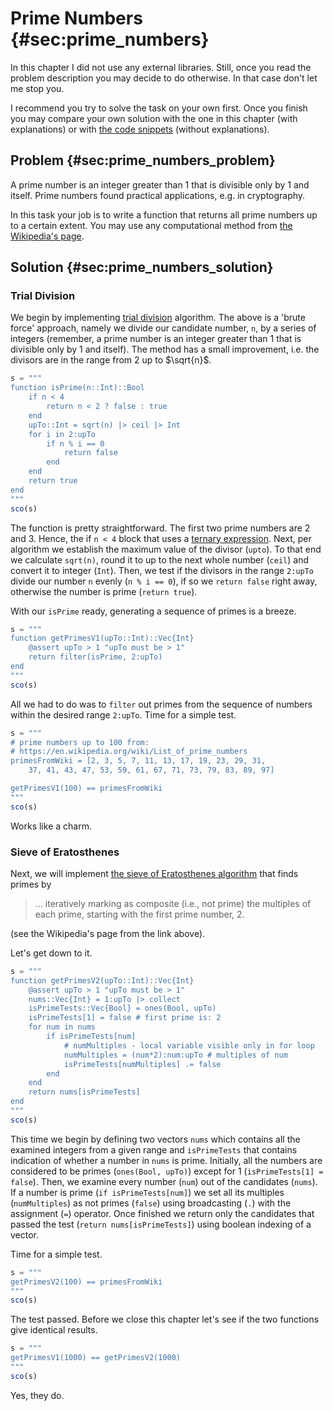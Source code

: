 # Prime Numbers {#sec:prime_numbers}

In this chapter I did not use any external libraries. Still, once you read the
problem description you may decide to do otherwise. In that case don't let me
stop you.

I recommend you try to solve the task on your own first. Once you finish you may
compare your own solution with the one in this chapter (with explanations) or
with [the code
snippets](https://github.com/b-lukaszuk/BS_wJ_eng/tree/main/code_snippets/prime_numbers)
(without explanations).

## Problem {#sec:prime_numbers_problem}

A prime number is an integer greater than 1 that is divisible only by 1 and
itself. Prime numbers found practical applications, e.g. in cryptography.

In this task your job is to write a function that returns all prime numbers up
to a certain extent. You may use any computational method from [the Wikipedia's
page](https://en.wikipedia.org/wiki/Prime_number#Computational_methods).

## Solution {#sec:prime_numbers_solution}

### Trial Division

We begin by implementing [trial
division](https://en.wikipedia.org/wiki/Prime_number#Trial_division) algorithm.
The above is a 'brute force' approach, namely we divide our candidate number,
`n`, by a series of integers (remember, a prime number is an integer greater
than 1 that is divisible only by 1 and itself). The method has a small
improvement, i.e. the divisors are in the range from 2 up to $\sqrt{n}$.

```jl
s = """
function isPrime(n::Int)::Bool
    if n < 4
        return n < 2 ? false : true
    end
    upTo::Int = sqrt(n) |> ceil |> Int
    for i in 2:upTo
        if n % i == 0
            return false
        end
    end
    return true
end
"""
sco(s)
```

The function is pretty straightforward. The first two prime numbers are 2
and 3. Hence, the if `n < 4` block that uses a [ternary
expression](https://b-lukaszuk.github.io/RJ_BS_eng/julia_language_decision_making.html#sec:ternary_expression). Next,
per algorithm we establish the maximum value of the divisor (`upto`). To that
end we calculate `sqrt(n)`, round it to up to the next whole number (`ceil`) and
convert it to integer (`Int`). Then, we test if the divisors in the range
`2:upTo` divide our number `n` evenly (`n % i == 0`), if so we `return false`
right away, otherwise the number is prime (`return true`).

With our `isPrime` ready, generating a sequence of primes is a breeze.

```jl
s = """
function getPrimesV1(upTo::Int)::Vec{Int}
    @assert upTo > 1 "upTo must be > 1"
    return filter(isPrime, 2:upTo)
end
"""
sco(s)
```

All we had to do was to `filter` out primes from the sequence of numbers within
the desired range `2:upTo`. Time for a simple test.

```jl
s = """
# prime numbers up to 100 from:
# https://en.wikipedia.org/wiki/List_of_prime_numbers
primesFromWiki = [2, 3, 5, 7, 11, 13, 17, 19, 23, 29, 31,
	37, 41, 43, 47, 53, 59, 61, 67, 71, 73, 79, 83, 89, 97]

getPrimesV1(100) == primesFromWiki
"""
sco(s)
```

Works like a charm.

### Sieve of Eratosthenes

Next, we will implement [the sieve of Eratosthenes
algorithm](https://en.wikipedia.org/wiki/Sieve_of_Eratosthenes) that finds
primes by

> ... iteratively marking as composite (i.e., not prime) the multiples of each
> prime, starting with the first prime number, 2.

(see the Wikipedia's page from the link above).

Let's get down to it.

```jl
s = """
function getPrimesV2(upTo::Int)::Vec{Int}
    @assert upTo > 1 "upTo must be > 1"
    nums::Vec{Int} = 1:upTo |> collect
    isPrimeTests::Vec{Bool} = ones(Bool, upTo)
    isPrimeTests[1] = false # first prime is: 2
    for num in nums
        if isPrimeTests[num]
            # numMultiples - local variable visible only in for loop
            numMultiples = (num*2):num:upTo # multiples of num
            isPrimeTests[numMultiples] .= false
        end
    end
    return nums[isPrimeTests]
end
"""
sco(s)
```

This time we begin by defining two vectors `nums` which contains all the
examined integers from a given range and `isPrimeTests` that contains indication
of whether a number in `nums` is prime. Initially, all the numbers are
considered to be primes (`ones(Bool, upTo)`) except for 1 (`isPrimeTests[1] =
false`). Then, we examine every number (`num`) out of the candidates (`nums`).
If a number is prime (`if isPrimeTests[num]`) we set all its multiples
(`numMultiples`) as not primes (`false`) using broadcasting (`.`) with the
assignment (`=`) operator. Once finished we return only the candidates that
passed the test (`return nums[isPrimeTests]`) using boolean indexing of a
vector.

Time for a simple test.

```jl
s = """
getPrimesV2(100) == primesFromWiki
"""
sco(s)
```

The test passed. Before we close this chapter let's see if the two functions
give identical results.

```jl
s = """
getPrimesV1(1000) == getPrimesV2(1000)
"""
sco(s)
```

Yes, they do.
